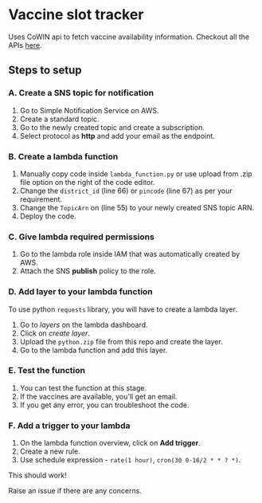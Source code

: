 # Vaccine slot tracker

Uses CoWIN api to fetch vaccine availability information. Checkout all the APIs [here](https://apisetu.gov.in/public/marketplace/api/cowin).

## Steps to setup 

### A. Create a SNS topic for notification
1. Go to Simple Notification Service on AWS.
2. Create a standard topic.
3. Go to the newly created topic and create a subscription.
4. Select protocol as **http** and add your email as the endpoint.

### B. Create a lambda function
1. Manually copy code inside `lambda_function.py` or use upload from .zip file option on the right of the code editor.
2. Change the `district_id` (line 66) or `pincode` (line 67) as per your requirement.
3. Change the `TopicArn` on (line 55) to your newly created SNS topic ARN.
4. Deploy the code.

### C. Give lambda required permissions
1. Go to the lambda role inside IAM that was automatically created by AWS.
2. Attach the SNS **publish** policy to the role.

### D. Add layer to your lambda function
To use python `requests` library, you will have to create a lambda layer.
1. Go to *layers* on the lambda dashboard.
2. Click on *create layer*.
3. Upload the `python.zip` file from this repo and create the layer.
4. Go to the lambda function and add this layer.

### E. Test the function
1. You can test the function at this stage. 
2. If the vaccines are available, you'll get an email.
3. If you get any error, you can troubleshoot the code.

### F. Add a trigger to your lambda
1. On the lambda function overview, click on **Add trigger**.
2. Create a new rule.
3. Use schedule expression - `rate(1 hour)`, `cron(30 0-16/2 * * ? *)`.

This should work! 

Raise an issue if there are any concerns.
